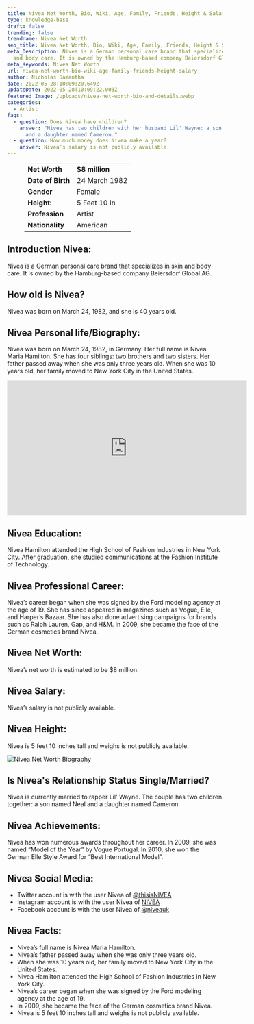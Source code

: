```yaml
---
title: Nivea Net Worth, Bio, Wiki, Age, Family, Friends, Height & Salary
type: knowledge-base
draft: false
trending: false
trendname: Nivea Net Worth
seo_title: Nivea Net Worth, Bio, Wiki, Age, Family, Friends, Height & Salary - Worthknow
meta_Description: Nivea is a German personal care brand that specializes in skin
  and body care. It is owned by the Hamburg-based company Beiersdorf Global AG.
meta_Keywords: Nivea Net Worth
url: nivea-net-worth-bio-wiki-age-family-friends-height-salary
author: Nicholas Samantha
date: 2022-05-28T10:09:20.649Z
updateDate: 2022-05-28T10:09:22.003Z
featured_Image: /uploads/nivea-net-worth-bio-and-details.webp
categories:
  - Artist
faqs:
  - question: Does Nivea have children?
    answer: "Nivea has two children with her husband Lil' Wayne: a son named Neal
      and a daughter named Cameron."
  - question: How much money does Nivea make a year?
    answer: Nivea’s salary is not publicly available.
---
```

<figure class="wp-block-table is-style-stripes">
  <table>
    <tbody>
      <tr>
        <td>
          <strong>Net Worth</strong>
        </td>
        <td>
          <strong>$8 million</strong>
        </td>
      </tr>
      <tr>
        <td>
          <strong>Date of Birth</strong>
        </td>
        <td>24 March 1982</td>
      </tr>
      <tr>
        <td>
          <strong>Gender</strong>
        </td>
        <td>Female</td>
      </tr>
      <tr>
        <td>
          <strong>Height:</strong>
        </td>
        <td>5 Feet 10 In</td>
      </tr>
      <tr>
        <td>
          <strong>Profession</strong>
        </td>
        <td>Artist</td>
      </tr>
      <tr>
        <td>
          <strong>Nationality</strong>
        </td>
        <td>American</td>
      </tr>
    </tbody>
  </table>
</figure>

## **Introduction Nivea:**

Nivea is a German personal care brand that specializes in skin and body care. It is owned by the Hamburg-based company Beiersdorf Global AG.

## **How old is Nivea?**

Nivea was born on March 24, 1982, and she is 40 years old.

## **Nivea Personal life/Biography:**

Nivea was born on March 24, 1982, in Germany. Her full name is Nivea Maria Hamilton. She has four siblings: two brothers and two sisters. Her father passed away when she was only three years old. When she was 10 years old, her family moved to New York City in the United States. 

<iframe width="560" height="315" src="https://www.youtube.com/embed/p4hZlIRVcB0" title="YouTube video player" frameborder="0" allow="accelerometer; autoplay; clipboard-write; encrypted-media; gyroscope; picture-in-picture" allowfullscreen></iframe>

## **Nivea Education:**

Nivea Hamilton attended the High School of Fashion Industries in New York City. After graduation, she studied communications at the Fashion Institute of Technology.

## **Nivea Professional Career:**

Nivea’s career began when she was signed by the Ford modeling agency at the age of 19. She has since appeared in magazines such as Vogue, Elle, and Harper’s Bazaar. She has also done advertising campaigns for brands such as Ralph Lauren, Gap, and H&M. In 2009, she became the face of the German cosmetics brand Nivea.

## **Nivea Net Worth:**

Nivea’s net worth is estimated to be $8 million.

## **Nivea Salary:**

Nivea’s salary is not publicly available.

## **Nivea Height:**

Nivea is 5 feet 10 inches tall and weighs is not publicly available.

![Nivea Net Worth Biography](/uploads/nivea-net-worth.webp)

## **Is Nivea's Relationship Status Single/Married?**

Nivea is currently married to rapper Lil' Wayne. The couple has two children together: a son named Neal and a daughter named Cameron.

## **Nivea Achievements:**

Nivea has won numerous awards throughout her career. In 2009, she was named “Model of the Year” by Vogue Portugal. In 2010, she won the German Elle Style Award for “Best International Model”.

## **Nivea Social Media:**

* Twitter account is with the user Nivea of <a href="https://twitter.com/thisisnivea" target="_blank" rel="nofollow" rel="noopener">@thisisNIVEA</a>
* Instagram account is with the user Nivea of <a href="https://www.instagram.com/nivea/" target="_blank" rel="nofollow" rel="noopener">NIVEA</a>
* Facebook account is with the user Nivea of <a href="https://www.facebook.com/niveauk/" target="_blank" rel="nofollow" rel="noopener">@niveauk</a>

## **Nivea Facts:**

* Nivea’s full name is Nivea Maria Hamilton.
* Nivea’s father passed away when she was only three years old.
* When she was 10 years old, her family moved to New York City in the United States.
* Nivea Hamilton attended the High School of Fashion Industries in New York City.
* Nivea’s career began when she was signed by the Ford modeling agency at the age of 19.
* In 2009, she became the face of the German cosmetics brand Nivea.
* Nivea is 5 feet 10 inches tall and weighs is not publicly available.